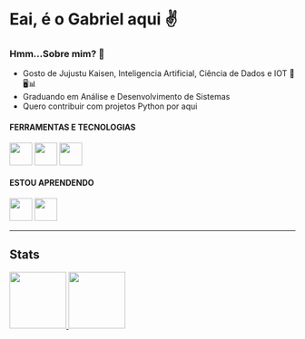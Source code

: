 # Eai, é o Gabriel aqui ✌️

### Hmm...Sobre mim? 🤔

* Gosto de Jujustu Kaisen, Inteligencia Artificial, Ciência de Dados e IOT 🤞🖥️📊
* Graduando em Análise e Desenvolvimento de Sistemas
* Quero contribuir com projetos Python por aqui

#### FERRAMENTAS E TECNOLOGIAS
<img loading="lazy" img src="https://cdn.jsdelivr.net/gh/devicons/devicon/icons/vscode/vscode-original.svg" width="40" height="40"/> <img loading="lazy" img src="https://cdn.jsdelivr.net/gh/devicons/devicon/icons/github/github-original.svg" width="40" height="40"/> 
            <img loading="lazy" img src="https://cdn.jsdelivr.net/gh/devicons/devicon/icons/git/git-original.svg" width="40" height="40"/>

#### ESTOU APRENDENDO
<img loading="lazy" img src="https://cdn.jsdelivr.net/gh/devicons/devicon/icons/python/python-original.svg" width="40" height="40"/> <img loading="lazy" img src="https://cdn.jsdelivr.net/gh/devicons/devicon/icons/pandas/pandas-original.svg" width="40" height="40"/>

***
## Stats

<div>
<a href="https://github.com/GabrielSeverino177">
<img loading="lazy" height="100em" src="https://github-readme-stats.vercel.app/api/top-langs/?username=GabrielSeverino177&layout=compact&theme=transparent"/>
<img loading="lazy" height="100em" src="https://github-readme-stats.vercel.app/api?username=GabrielSeverino177&show_icons=true&theme=transparent&include_all_commits=true&count_private=true"/>
</div>
